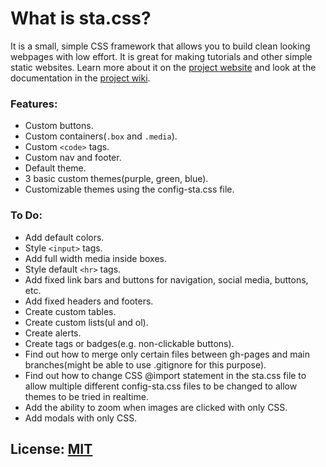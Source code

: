# What is sta.css?
It is a small, simple CSS framework that allows you to build clean looking webpages with low effort. It is great for making tutorials and other simple static websites. Learn more about it on the [project website](https://apainintheneck.github.io/sta.css/) and look at the documentation in the [project wiki](https://github.com/apainintheneck/sta.css/wiki).  

### Features:  
- Custom buttons.
- Custom containers(`.box` and `.media`).  
- Custom `<code>` tags.
- Custom nav and footer.
- Default theme.  
- 3 basic custom themes(purple, green, blue).  
- Customizable themes using the config-sta.css file.  

### To Do:  
- Add default colors.
- Style `<input>` tags. 
- Add full width media inside boxes.
- Style default `<hr>` tags.
- Add fixed link bars and buttons for navigation, social media, buttons, etc.  
- Add fixed headers and footers.
- Create custom tables.
- Create custom lists(ul and ol).
- Create alerts.
- Create tags or badges(e.g. non-clickable buttons).
- Find out how to merge only certain files between gh-pages and main branches(might be able to use .gitignore for this purpose).  
- Find out how to change CSS @import statement in the sta.css file to allow multiple different config-sta.css files to be changed to allow themes to be tried in realtime.  
- Add the ability to zoom when images are clicked with only CSS.
- Add modals with only CSS.  

## License: [MIT](LICENSE)
